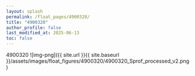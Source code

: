 ```yaml
---
layout: splash
permalink: /float_pages/4900320/
title: "4900320"
author_profile: false
last_modified_at: 2025-06-13
toc: false
---
```

 
4900320
![img-png]({{ site.url }}{{ site.baseurl }}/assets/images/float_figures/4900320/4900320_Sprof_processed_v2.png)